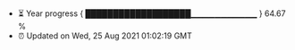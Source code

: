 - ⏳ Year progress { ███████████████████▁▁▁▁▁▁▁▁▁▁▁ } 64.67 %
- ⏰ Updated on Wed, 25 Aug 2021 01:02:19 GMT

